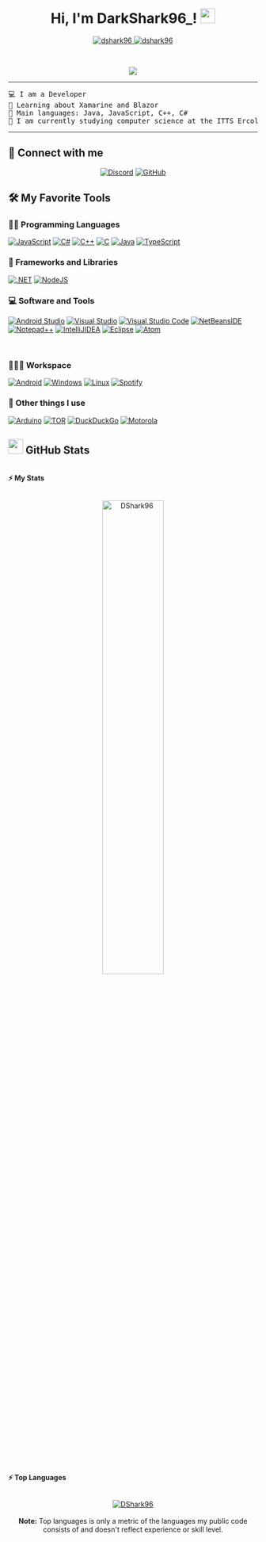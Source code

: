 <h1 align="center">
Hi, I'm DarkShark96_!
	<a href="https://github.com/DShark96" target="_self">
		<img src="https://media.giphy.com/media/hvRJCLFzcasrR4ia7z/giphy.gif" width="30">
	</a>
</h1>
<p align="center">
	<a href="https://github.com/DShark96">
		<img src="https://komarev.com/ghpvc/?username=DShark96&label=Profile%20views&color=0e75b6&style=flat" alt="dshark96" />
	</a>
	<a href="https://github.com/DShark96">
		<img src="https://img.shields.io/github/followers/DShark96?label=Followers" alt="dshark96" />
	</a>
</p>
<br/>
<p align="center">
	<a href="https://github.com/DShark96">
		<img src="https://readme-typing-svg.herokuapp.com?lines=Computer+Science+Student;Always%20learning%20new%20things&center=true&width=380&height=45">
	</a>
</p>

<hr>

<pre>
💻 I am a Developer
🌱 Learning about Xamarine and Blazor
🌟 Main languages: Java, JavaScript, C++, C#
📒 I am currently studying computer science at the ITTS Ercolino Scalfaro
</pre>
<hr>

## 🤝 Connect with me
<p align="center">
	<a href="https://discordapp.com/channels/@me/324966723960700938/"><img img src="https://img.shields.io/badge/Discord-%237289DA.svg?style=for-the-badge&logo=discord&logoColor=white" alt="Discord"/></a>
	<a href="https://github.com/DShark96"><img src="https://img.shields.io/badge/GitHub-%23181717.svg?style=for-the-badge&logo=github&logoColor=white" alt="GitHub"/></a>
</p>

## 🛠️ My Favorite Tools

### 👨‍💻 Programming Languages

<p>
    <a href="https://github.com/DShark96"><img alt="JavaScript" src="https://img.shields.io/badge/javascript-%23323330.svg?style=for-the-badge&logo=javascript&logoColor=%23F7DF1E"></a>
    <a href="https://github.com/DShark96"><img alt="C#" src="https://img.shields.io/badge/C%23-%23239120.svg?style=for-the-badge&logo=c-sharp&logoColor=white"></a>
    <a href="https://github.com/DShark96"><img alt="C++" src="https://img.shields.io/badge/c++-%2300599C.svg?style=for-the-badge&logo=c%2B%2B&logoColor=white"></a>
    <a href="https://github.com/DShark96"><img alt="C" src="https://img.shields.io/badge/c-%2300599C.svg?style=for-the-badge&logo=c&logoColor=white"></a>
    <a href="https://github.com/DShark96"><img alt="Java" src="https://img.shields.io/badge/java-%23ED8B00.svg?style=for-the-badge&logo=java&logoColor=white"></a>
    <a href="https://github.com/DShark96"><img alt="TypeScript" src="https://img.shields.io/badge/typescript-%23007ACC.svg?style=for-the-badge&logo=typescript&logoColor=white"></a>

### 🧰 Frameworks and Libraries

<p>
    <a href="https://github.com/DShark96"><img alt=".NET" src="https://img.shields.io/badge/.NET-5C2D91?style=for-the-badge&logo=.net&logoColor=white"></a>
    <a href="https://github.com/DShark96"><img alt="NodeJS" src="https://img.shields.io/badge/node.js-6DA55F?style=for-the-badge&logo=node.js&logoColor=white"></a>
</p>

### 💻 Software and Tools

<p>
  <a href="https://github.com/DShark96"><img alt="Android Studio" src="https://img.shields.io/badge/Android%20Studio-3DDC84.svg?style=for-the-badge&logo=android-studio&logoColor=white"></a>
  <a href="https://github.com/DShark96"><img alt="Visual Studio" src="https://img.shields.io/badge/Visual%20Studio-5C2D91.svg?style=for-the-badge&logo=visual-studio&logoColor=white"></a>
  <a href="https://github.com/DShark96"><img alt="Visual Studio Code" src="https://img.shields.io/badge/Visual%20Studio%20Code-0078d7.svg?style=for-the-badge&logo=visual-studio-code&logoColor=white"></a>
  <a href="https://github.com/DShark96"><img alt="NetBeansIDE" src="https://img.shields.io/badge/NetBeansIDE-1B6AC6.svg?style=for-the-badge&logo=apache-netbeans-ide&logoColor=white"></a>
  <a href="https://github.com/DShark96"><img alt="Notepad++" src="https://img.shields.io/badge/Notepad++-90E59A.svg?style=for-the-badge&logo=notepad%2b%2b&logoColor=black"></a>
  <a href="https://github.com/DShark96"><img alt="IntelliJIDEA" src="https://img.shields.io/badge/IntelliJIDEA-000000.svg?style=for-the-badge&logo=intellij-idea&logoColor=white"></a>
  <a href="https://github.com/DShark96"><img alt="Eclipse" src="https://img.shields.io/badge/Eclipse-FE7A16.svg?style=for-the-badge&logo=Eclipse&logoColor=white"></a>
  <a href="https://github.com/DShark96"><img alt="Atom" src="https://img.shields.io/badge/Atom-%2366595C.svg?style=for-the-badge&logo=atom&logoColor=white"></a>
</p>
</br>

### 👨🏽‍💻 Workspace
<p>
    <a href="https://github.com/DShark96"><img alt="Android" src="https://img.shields.io/badge/Android-3DDC84?style=for-the-badge&logo=android&logoColor=white"></a>
    <a href="https://github.com/DShark96"><img alt="Windows" src="https://img.shields.io/badge/Windows-0078D6?style=for-the-badge&logo=windows&logoColor=white"></a>
    <a href="https://github.com/DShark96"><img alt="Linux" src="https://img.shields.io/badge/Linux-FCC624?style=for-the-badge&logo=linux&logoColor=black"></a>
    <a href="https://github.com/DShark96"><img alt="Spotify" src="https://img.shields.io/badge/Spotify-1ED760?style=for-the-badge&logo=spotify&logoColor=white"></a>
</p>

### 🥅 Other things I use
<p>
    <a href="https://github.com/DShark96"><img alt="Arduino" src="https://img.shields.io/badge/-Arduino-00979D?style=for-the-badge&logo=Arduino&logoColor=white"></a>
    <a href="https://github.com/DShark96"><img alt="TOR" src="https://img.shields.io/badge/tor-%237E4798.svg?style=for-the-badge&logo=tor-project&logoColor=white"></a>
    <a href="https://github.com/DShark96"><img alt="DuckDuckGo" src="https://img.shields.io/badge/DuckDuckGo-DE5833?style=for-the-badge&logo=DuckDuckGo&logoColor=white"></a>
    <a href="https://github.com/DShark96"><img alt="Motorola" src="https://img.shields.io/badge/Motorola-%23E1140A.svg?style=for-the-badge&logo=motorola&logoColor=white"></a>
</p>

## <a href="https://github.com/DShark96"><img src="https://www.blumbergdigital.com/wp-content/uploads/2020/10/stats-graphic-statistics-business-512.png" width="30"></a> GitHub Stats

<br/>
<summary><b>⚡ My Stats</b></summary>
<br/>
<p align="center">
	<a href="https://github.com/DShark96">
	<img width="49.5%" src="https://github-readme-stats.vercel.app/api?username=DShark96&theme=midnight-purple&hide_border=true&include_all_commits=false&count_private=false&show_icons=true" alt="DShark96">
	</a>
	<br/>
</p>
<br/>
<summary><b>⚡ Top Languages</b></summary>
<br/>

<p align="center">
	<a href="https://github.com/DShark96">
	<img src="https://github-readme-stats.vercel.app/api/top-langs/?username=DShark96&theme=midnight-purple&hide_border=true&include_all_commits=false&count_private=false&layout=compact" alt="DShark96">
	</a>
	<br/>
<br/>
<b>Note:</b> Top languages is only a metric of the languages my public code consists of and doesn't reflect experience or skill level.
</p>
<br/>
